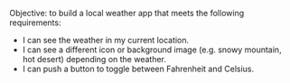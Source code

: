 Objective: to build a local weather app that meets the following requirements:

 - I can see the weather in my current location.
 - I can see a different icon or background image (e.g. snowy mountain, hot desert) depending on the weather.
 - I can push a button to toggle between Fahrenheit and Celsius.

